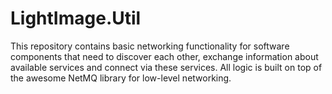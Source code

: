 # LightImage.Util

This repository contains basic networking functionality for software components that need to discover each other, exchange information about available services and connect via these services. All logic is built on top of the awesome NetMQ library for low-level networking.

